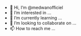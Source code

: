 - 👋 Hi, I’m @medwanofficiel
- 👀 I’m interested in ...
- 🌱 I’m currently learning ...
- 💞️ I’m looking to collaborate on ...
- 📫 How to reach me ...

<!---
medwanofficiel/medwanofficiel is a ✨ special ✨ repository because its `README.md` (this file) appears on your GitHub profile.
You can click the Preview link to take a look at your changes.
--->
